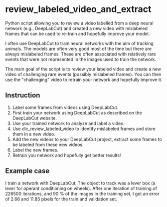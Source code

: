 # review_labeled_video_and_extract

Python script allowing you to review a video labelled from a deep neural network (e.g., DeepLabCut) and created a new video with mislabeled frames that can be used to re-train and hopefully improve your model.

I often use DeepLabCut to train neural networks with the aim of tracking animals. The models are often very good most of the time but there are always mislabeled frames. These are often associated with relatively rare events that were not represented in the images used to train the network. 

The main goal of the script is to review your labeled video and create a new video of challenging rare events (possibly mislabeled frames). You can then use the "challenging" video to retrain your network and hopefully improve it.


## Instruction

1. Label some frames from videos using DeepLabCut.
1. First train your network using DeepLabCut as described on the DeepLabCut website.
2. Use your trained network to analyze and label a video. 
3. Use dlc_review_labeled_video to identify mislabeled frames and store them in a new video.
4. Add the new videos to your DeepLabCut project, extract some frames to be labeled from these new videos.
5. Label the new frames.
6. Retrain you network and hopefully get better results!

## Example case

I train a network with DeepLabCut. The object to track was a lever box (a lever for operant conditioning on wheels). After one iteration of training of 226500 iterations, and 90 % of the images in the training set, I got an error of 2.66 and 11.85 pixels for the train and validation set. 

